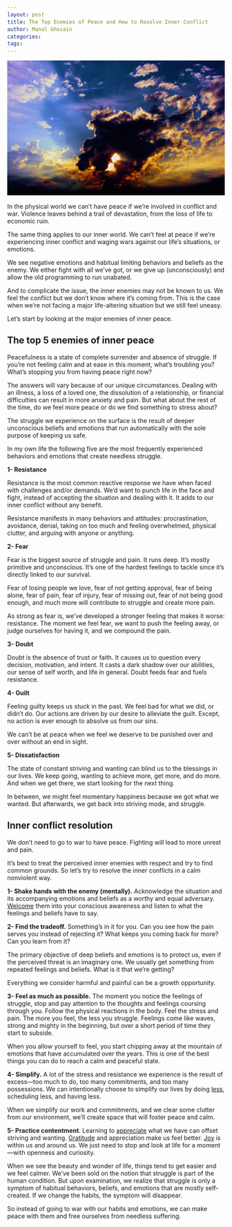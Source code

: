 ```yaml
---
layout: post
title: The Top Enemies of Peace and How to Resolve Inner Conflict
author: Manal Ghosain
categories:
tags:
---
```


![Sun and Clouds](/images/sun-clouds.jpg)

In the physical world we can’t have peace if we’re involved in conflict and war. Violence leaves behind a trail of devastation, from the loss of life to economic ruin. 

The same thing applies to our inner world. We can’t feel at peace if we’re experiencing inner conflict and waging wars against our life’s situations, or emotions. 

We see negative emotions and habitual limiting behaviors and beliefs as the enemy. We either fight with all we’ve got, or we give up (unconsciously) and allow the old programming to run unabated. 

And to complicate the issue, the inner enemies may not be known to us. We feel the conflict but we don’t know where it’s coming from. This is the case when we’re not facing a major life-altering situation but we still feel uneasy. 

Let’s start by looking at the major enemies of inner peace. 

## The top 5 enemies of inner peace

Peacefulness is a state of complete surrender and absence of struggle. If you’re not feeling calm and at ease in this moment, what’s troubling you? What’s stopping you from having peace right now? 

The answers will vary because of our unique circumstances. Dealing with an illness, a loss of a loved one, the dissolution of a relationship, or financial difficulties can result in more anxiety and pain. But what about the rest of the time, do we feel more peace or do we find something to stress about? 

The struggle we experience on the surface is the result of deeper unconscious beliefs and emotions that run automatically with the sole purpose of keeping us safe. 

In my own life the following five are the most frequently experienced behaviors and emotions that create needless struggle. 

**1- Resistance** 

Resistance is the most common reactive response we have when faced with challenges and/or demands. We’d want to punch life in the face and fight, instead of accepting the situation and dealing with it. It adds to our inner conflict without any benefit. 

Resistance manifests in many behaviors and attitudes: procrastination, avoidance, denial, taking on too much and feeling overwhelmed, physical clutter, and arguing with anyone or anything. 

**2- Fear** 

Fear is the biggest source of struggle and pain. It runs deep. It’s mostly primitive and unconscious. It’s one of the hardest feelings to tackle since it’s directly linked to our survival. 

Fear of losing people we love, fear of not getting approval, fear of being alone, fear of pain, fear of injury, fear of missing out, fear of not being good enough, and much more will contribute to struggle and create more pain. 

As strong as fear is, we’ve developed a stronger feeling that makes it worse: resistance. The moment we feel fear, we want to push the feeling away, or judge ourselves for having it, and we compound the pain. 

**3- Doubt** 

Doubt is the absence of trust or faith. It causes us to question every decision, motivation, and intent. It casts a dark shadow over our abilities, our sense of self worth, and life in general. Doubt feeds fear and fuels resistance. 

**4- Guilt** 

Feeling guilty keeps us stuck in the past. We feel bad for what we did, or didn’t do. Our actions are driven by our desire to alleviate the guilt. Except, no action is ever enough to absolve us from our sins. 

We can’t be at peace when we feel we deserve to be punished over and over without an end in sight. 

**5- Dissatisfaction** 

The state of constant striving and wanting can blind us to the blessings in our lives. We keep going, wanting to achieve more, get more, and do more. And when we get there, we start looking for the next thing. 

In between, we might feel momentary happiness because we got what we wanted. But afterwards, we get back into striving mode, and struggle. 

## Inner conflict resolution

We don’t need to go to war to have peace. Fighting will lead to more unrest and pain. 

It’s best to treat the perceived inner enemies with respect and try to find common grounds. So let’s try to resolve the inner conflicts in a calm nonviolent way. 

**1- Shake hands with the enemy (mentally).** Acknowledge the situation and its accompanying emotions and beliefs as a worthy and equal adversary. [Welcome](/welcoming-this-moment/) them into your conscious awareness and listen to what the feelings and beliefs have to say. 

**2- Find the tradeoff.** Something’s in it for you. Can you see how the pain serves you instead of rejecting it? What keeps you coming back for more? Can you learn from it? 

The primary objective of deep beliefs and emotions is to protect us, even if the perceived threat is an imaginary one. We usually get something from repeated feelings and beliefs. What is it that we’re getting? 

Everything we consider harmful and painful can be a growth opportunity. 

**3- Feel as much as possible.** The moment you notice the feelings of struggle, stop and pay attention to the thoughts and feelings coursing through you. Follow the physical reactions in the body. Feel the stress and pain. The more you feel, the less you struggle. Feelings come like waves, strong and mighty in the beginning, but over a short period of time they start to subside. 

When you allow yourself to feel, you start chipping away at the mountain of emotions that have accumulated over the years. This is one of the best things you can do to reach a calm and peaceful state. 

**4- Simplify.** A lot of the stress and resistance we experience is the result of excess—too much to do, too many commitments, and too many possessions. We can intentionally choose to simplify our lives by doing [less](/less-but-better/), scheduling less, and having less. 

When we simplify our work and commitments, and we clear some clutter from our environment, we’ll create space that will foster peace and calm. 

**5- Practice contentment**. Learning to [appreciate](/contentment-and-ambition/) what we have can offset striving and wanting. [Gratitude](/a-gratitude-journey/) and appreciation make us feel better. [Joy](/joy-now/) is within us and around us. We just need to stop and look at life for a moment—with openness and curiosity. 

When we see the beauty and wonder of life, things tend to get easier and we feel calmer. We’ve been sold on the notion that struggle is part of the human condition. But upon examination, we realize that struggle is only a symptom of habitual behaviors, beliefs, and emotions that are mostly self-created. If we change the habits, the symptom will disappear. 

So instead of going to war with our habits and emotions, we can make peace with them and free ourselves from needless suffering.